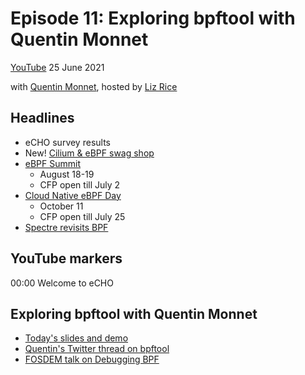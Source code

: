 # Episode 11: Exploring bpftool with Quentin Monnet

[YouTube](https://youtu.be/1EOLh3zzWP4)
25 June 2021

with [Quentin Monnet](https://twitter.com/qeole), hosted by [Liz Rice](https://twitter.com/lizrice)

## Headlines 

* eCHO survey results
* New! [Cilium & eBPF swag shop](https://shop.spreadshirt.com/cilium/)
* [eBPF Summit](https://ebpf.io/summit-2021)
  * August 18-19
  * CFP open till July 2
* [Cloud Native eBPF Day](https://events.linuxfoundation.org/cloud-native-ebpf-day-north-america/)
  * October 11
  * CFP open till July 25
* [Spectre revisits BPF](https://lwn.net/SubscriberLink/860597/08de660a3781a0d2/)

## YouTube markers

00:00 Welcome to eCHO


## Exploring bpftool with Quentin Monnet

* [Today's slides and demo](https://github.com/qmonnet/echo-bpftool)
* [Quentin's Twitter thread on bpftool](https://twitter.com/qeole/status/1101450782841466880)
* [FOSDEM talk on Debugging BPF](https://qmo.fr/docs/talk_20200202_debugging_ebpf.pdf)







